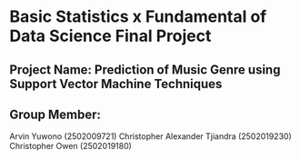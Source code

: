 # Basic Statistics x Fundamental of Data Science Final Project</br>
## Project Name: Prediction of Music Genre using Support Vector Machine Techniques</br>
## Group Member: </br>
Arvin Yuwono (2502009721)
Christopher Alexander Tjiandra (2502019230)
Christopher Owen (2502019180)

